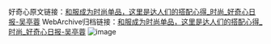 好奇心原文链接：[和服成为时尚单品，这里是达人们的搭配心得_时尚_好奇心日报-吴亭蓉](https://www.qdaily.com/articles/1853.html)
WebArchive归档链接：[和服成为时尚单品，这里是达人们的搭配心得_时尚_好奇心日报-吴亭蓉](http://web.archive.org/web/20190623150047/https://www.qdaily.com/articles/1853.html)
![image](http://ww3.sinaimg.cn/large/007d5XDply1g3v4nafay8j30u03vkhdt)